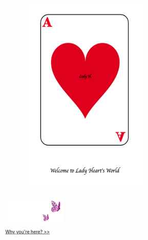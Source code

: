 <p align="center">
<img src="https://github.com/lady-h-world/My_Garden/blob/main/images/cover/welcome.png" width="360" height="566" />
</p>

#

<p align="left">
<img src="https://github.com/lady-h-world/My_Garden/blob/main/images/follow_us.png" width="180" height="75" />
</p>

[Why you're here? >>][1]


[1]:https://github.com/lady-h-world/My_Garden/blob/main/reading_pages/cover/why_you_are_here.md

